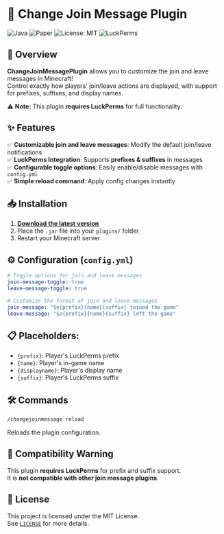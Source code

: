 # 🎉 Change Join Message Plugin

![Java](https://img.shields.io/badge/Java-21-red) ![Paper](https://img.shields.io/badge/Paper-1.21+-blue) ![License: MIT](https://img.shields.io/badge/License-MIT-green) ![LuckPerms](https://img.shields.io/badge/LuckPerms-Supported-brightgreen)

## 🚀 Overview
**ChangeJoinMessagePlugin** allows you to customize the join and leave messages in Minecraft!  
Control exactly how players' join/leave actions are displayed, with support for prefixes, suffixes, and display names.

⚠️ **Note:** This plugin **requires LuckPerms** for full functionality.

## ✨ Features
✅ **Customizable join and leave messages**: Modify the default join/leave notifications  
✅ **LuckPerms Integration**: Supports **prefixes & suffixes** in messages  
✅ **Configurable toggle options**: Easily enable/disable messages with `config.yml`  
✅ **Simple reload command**: Apply config changes instantly

## 📥 Installation
1. **[Download the latest version](https://github.com/QuokkaGame/ChangeJoinMessagePlugin/releases)**
2. Place the `.jar` file into your `plugins/` folder
3. Restart your Minecraft server

## ⚙️ Configuration (`config.yml`)
```yaml
# Toggle options for join and leave messages
join-message-toggle: true
leave-message-toggle: true

# Customize the format of join and leave messages
join-message: "§e{prefix}{name}{suffix} joined the game"
leave-message: "§e{prefix}{name}{suffix} left the game"
```
## 📋 Placeholders:
- `{prefix}`: Player's LuckPerms prefix
- `{name}`: Player's in-game name
- `{displayname}`: Player's display name
- `{suffix}`: Player's LuckPerms suffix

## 🛠️ Commands
```bash
/changejoinmessage reload
```
Reloads the plugin configuration.

## 🛑 Compatibility Warning
This plugin **requires LuckPerms** for prefix and suffix support.  
It is **not compatible with other join message plugins**.

## 📜 License
This project is licensed under the MIT License.  
See [`LICENSE`](LICENSE) for more details.